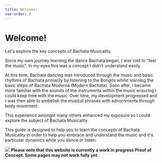 ```yaml
---
title: Welcome!
nav-order: 3
---
```


# Welcome!

Let's explore the key concepts of Bachata Musicality.

Since my own journey learning the dance Bachata began, I was told to "feel the music". In my eyes this was a concept I didn't understand easily.

At this time, Bachata dancing was introduced through the music and basic rhythms of Bachata primarily by listening to the Bongós whilst learning the basic steps of Bachata Moderna (Modern Bachata). Soon after, I became more familiar with the sounds of the instruments within the music ensuring I could keep time with the music. Over time, my development progressed and I was then able to embelish the musical phrases with adnornments through body movement.

This experience amongst many others enhanced my exposure so I could explore the subject of Bachata Musicality.

This guide is designed to help you to learn the concepts of Bachata Musicality in order to help you embrace and understand the music and it's particular dynamics while you dance or listen.

![](https://upload.wikimedia.org/wikipedia/commons/3/3b/OOjs_UI_icon_alert-warning.svg) **Please note that this website is currently a work in progress Proof of Concept. Some pages may not work fully yet.**